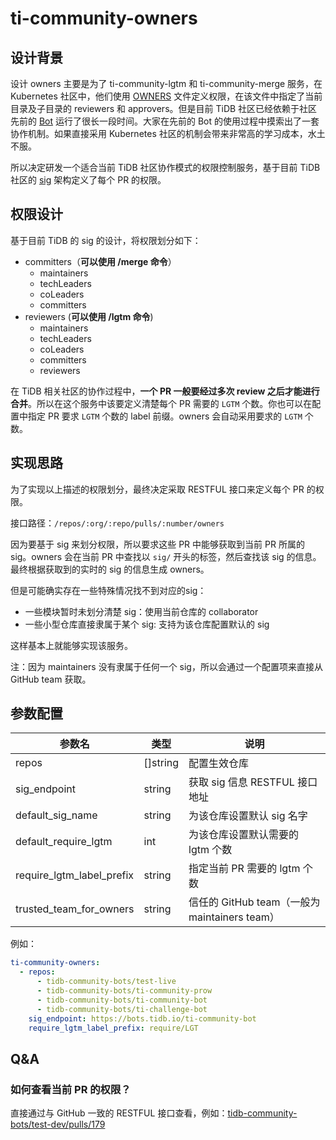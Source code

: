 # ti-community-owners

## 设计背景

设计 owners 主要是为了 ti-community-lgtm 和 ti-community-merge 服务，在 Kubernetes 社区中，他们使用 [OWNERS](https://github.com/kubernetes/test-infra/blob/master/OWNERS) 文件定义权限，在该文件中指定了当前目录及子目录的 reviewers 和 approvers。但是目前 TiDB 社区已经依赖于社区先前的 [Bot](https://github.com/pingcap-incubator/cherry-bot) 运行了很长一段时间。大家在先前的 Bot 的使用过程中摸索出了一套协作机制。如果直接采用 Kubernetes 社区的机制会带来非常高的学习成本，水土不服。

所以决定研发一个适合当前 TiDB 社区协作模式的权限控制服务，基于目前 TiDB 社区的 [sig](https://github.com/pingcap/community) 架构定义了每个 PR 的权限。

## 权限设计

基于目前 TiDB 的 sig 的设计，将权限划分如下：

- committers（**可以使用 /merge 命令**）
  - maintainers
  - techLeaders
  - coLeaders
  - committers
- reviewers (**可以使用 /lgtm 命令**)
  - maintainers
  - techLeaders
  - coLeaders
  - committers
  - reviewers

在 TiDB 相关社区的协作过程中，**一个 PR 一般要经过多次 review 之后才能进行合并**。所以在这个服务中该要定义清楚每个 PR 需要的 `LGTM` 个数。你也可以在配置中指定 PR 要求 `LGTM` 个数的 label 前缀。owners 会自动采用要求的 `LGTM` 个数。

## 实现思路

为了实现以上描述的权限划分，最终决定采取 RESTFUL 接口来定义每个 PR 的权限。

接口路径：`/repos/:org/:repo/pulls/:number/owners`

因为要基于 sig 来划分权限，所以要求这些 PR 中能够获取到当前 PR 所属的 sig。owners 会在当前 PR 中查找以 `sig/` 开头的标签，然后查找该 sig 的信息。最终根据获取到的实时的 sig 的信息生成 owners。

但是可能确实存在一些特殊情况找不到对应的sig：
- 一些模块暂时未划分清楚 sig：使用当前仓库的 collaborator
- 一些小型仓库直接隶属于某个 sig: 支持为该仓库配置默认的 sig

这样基本上就能够实现该服务。

注：因为 maintainers 没有隶属于任何一个 sig，所以会通过一个配置项来直接从 GitHub team 获取。

## 参数配置

| 参数名                    | 类型     | 说明                                          |
| ------------------------- | -------- | --------------------------------------------- |
| repos                     | []string | 配置生效仓库                                  |
| sig_endpoint              | string   | 获取 sig 信息 RESTFUL 接口地址                |
| default_sig_name          | string   | 为该仓库设置默认 sig 名字                     |
| default_require_lgtm      | int      | 为该仓库设置默认需要的 lgtm 个数              |
| require_lgtm_label_prefix | string   | 指定当前 PR 需要的 lgtm 个数                  |
| trusted_team_for_owners   | string   | 信任的 GitHub team（一般为 maintainers team） |

例如：

```yml
ti-community-owners:
  - repos:
      - tidb-community-bots/test-live
      - tidb-community-bots/ti-community-prow
      - tidb-community-bots/ti-community-bot
      - tidb-community-bots/ti-challenge-bot
    sig_endpoint: https://bots.tidb.io/ti-community-bot
    require_lgtm_label_prefix: require/LGT
```

## Q&A

### 如何查看当前 PR 的权限？

直接通过与 GitHub 一致的 RESTFUL 接口查看，例如：[tidb-community-bots/test-dev/pulls/179](https://prow.tidb.io/ti-community-owners/repos/tidb-community-bots/test-dev/pulls/179/owners)